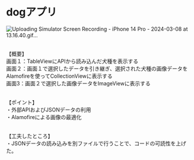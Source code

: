 # dogアプリ
![Uploading Simulator Screen Recording - iPhone 14 Pro - 2024-03-08 at 13.16.40.gif…]()


<br>【概要】
<br>画面１：TableViewにAPIから読み込んだ犬種を表示する
<br>画面２：画面１で選択したデータを引き継ぎ、選択された犬種の画像データをAlamofireを使ってCollectionViewに表示する
<br>画面3：画面２で選択した画像データをImageViewに表示する

<br>【ポイント】
<br>・外部APIおよびJSONデータの利用
<br>・Alamofireによる画像の最適化

<br>【工夫したところ】
<br>・JSONデータの読み込みを別ファイルで行うことで、コードの可読性を上げた。
